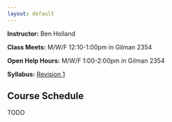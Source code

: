 ```yaml
---
layout: default
---
```


**Instructor:** Ben Holland 

**Class Meets:** M/W/F 12:10-1:00pm in Gilman 2354

**Open Help Hours:** M/W/F 1:00-2:00pm in Gilman 2354

**Syllabus:** [Revision 1](#)

## Course Schedule
TODO